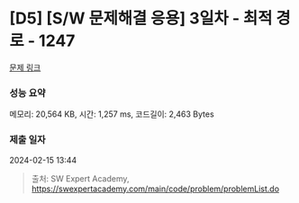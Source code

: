 # [D5] [S/W 문제해결 응용] 3일차 - 최적 경로 - 1247 

[문제 링크](https://swexpertacademy.com/main/code/problem/problemDetail.do?contestProbId=AV15OZ4qAPICFAYD) 

### 성능 요약

메모리: 20,564 KB, 시간: 1,257 ms, 코드길이: 2,463 Bytes

### 제출 일자

2024-02-15 13:44



> 출처: SW Expert Academy, https://swexpertacademy.com/main/code/problem/problemList.do